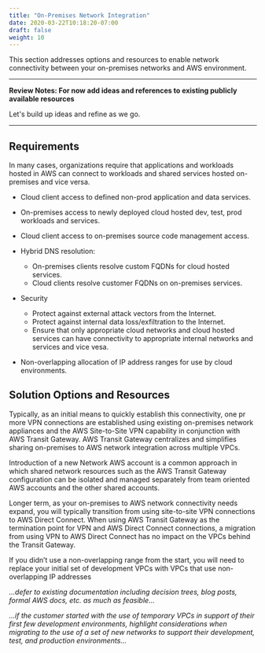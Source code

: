 ```yaml
---
title: "On-Premises Network Integration"
date: 2020-03-22T10:18:20-07:00
draft: false
weight: 10
---
```


This section addresses options and resources to enable network connectivity between your on-premises networks and AWS environment.

---
**Review Notes: For now add ideas and references to existing publicly available resources**

Let's build up ideas and refine as we go.

---

## Requirements

In many cases, organizations require that applications and workloads hosted in AWS can connect to workloads and shared services hosted on-premises and vice versa.  

* Cloud client access to defined non-prod application and data services.
* On-premises access to newly deployed cloud hosted dev, test, prod workloads and services.
* Cloud client access to on-premises source code management access.
* Hybrid DNS resolution:
  * On-premises clients resolve custom FQDNs for cloud hosted services.
  * Cloud clients resolve customer FQDNs on on-premises services.
  
* Security
  * Protect against external attack vectors from the Internet.
  * Protect against internal data loss/exfiltration to the Internet.
  * Ensure that only appropriate cloud networks and cloud hosted services can have connectivity to appropriate internal networks and services and vice vesa.
  
* Non-overlapping allocation of IP address ranges for use by cloud environments.

## Solution Options and Resources

Typically, as an initial means to quickly establish this connectivity, one pr more VPN connections are established using existing on-premises network appliances and the AWS Site-to-Site VPN capability in conjunction with AWS Transit Gateway.  AWS Transit Gateway centralizes and simplifies sharing on-premises to AWS network integration across multiple VPCs.

Introduction of a new Network AWS account is a common approach in which shared network resources such as the AWS Transit Gateway configuration can be isolated and managed separately from team oriented AWS accounts and the other shared accounts.

Longer term, as your on-premises to AWS network connectivity needs expand, you will typically transition from using site-to-site VPN connections to AWS Direct Connect.  When using AWS Transit Gateway as the termination point for VPN and AWS Direct Connect connections, a migration from using VPN to AWS Direct Connect has no impact on the VPCs behind the Transit Gateway.

If you didn’t use a non-overlapping range from the start, you will need to replace your initial set of development VPCs with VPCs that use non-overlapping IP addresses 

*...defer to existing documentation including decision trees, blog posts, formal AWS docs, etc. as much as feasible...*

*...if the customer started with the use of temporary VPCs in support of their first few development environments, highlight considerations when migrating to the use of a set of new networks to support their development, test, and production environments...*